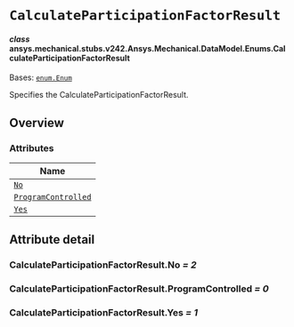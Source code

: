 # `CalculateParticipationFactorResult`



#### *class* ansys.mechanical.stubs.v242.Ansys.Mechanical.DataModel.Enums.CalculateParticipationFactorResult

Bases: [`enum.Enum`](https://docs.python.org/3/library/enum.html#enum.Enum)

Specifies the CalculateParticipationFactorResult.

<!-- !! processed by numpydoc !! -->

<a id="overview"></a>

## Overview

### Attributes

| Name |
| ------------------------------------------------------------------------------ |
| [`No`](#CalculateParticipationFactorResult.No) |
| [`ProgramControlled`](#CalculateParticipationFactorResult.ProgramControlled) |
| [`Yes`](#CalculateParticipationFactorResult.Yes) |

<a id="attribute-detail"></a>

## Attribute detail

<a id="CalculateParticipationFactorResult.No"></a>

### CalculateParticipationFactorResult.No *= 2*

<a id="CalculateParticipationFactorResult.ProgramControlled"></a>

### CalculateParticipationFactorResult.ProgramControlled *= 0*

<a id="CalculateParticipationFactorResult.Yes"></a>

### CalculateParticipationFactorResult.Yes *= 1*



